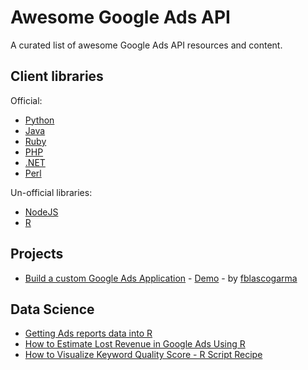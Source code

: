 # Awesome Google Ads API

A curated list of awesome Google Ads API resources and content.

## Client libraries

Official:

- [Python](https://github.com/googleads/google-ads-python)
- [Java](https://github.com/googleads/google-ads-java/)
- [Ruby](https://github.com/googleads/google-ads-ruby/)
- [PHP](https://developers.google.com/google-ads/api/docs/client-libs)
- [.NET](https://github.com/googleads/google-ads-dotnet)
- [Perl](https://developers.google.com/google-ads/api/docs/client-libs/perl)

Un-official libraries:

- [NodeJS](https://github.com/Opteo/google-ads-api)
- [R](https://github.com/selesnow/rgoogleads) 

## Projects

- [Build a custom Google Ads Application](https://github.com/fblascogarma/google_ads_backend) - [Demo](https://www.youtube.com/watch?v=yVFZvJpLVxk) - by [fblascogarma](https://github.com/fblascogarma)

## Data Science

- [Getting Ads reports data into R](https://selesnow.github.io/rgoogleads/docs/#example-of-use-rgoogleads)
- [How to Estimate Lost Revenue in Google Ads Using R](https://netpeak.net/ru/blog/kak-otsenit-poteryannyi-dokhod-v-google-adwords-s-pomoshch-yu-yazyka-r/)
- [How to Visualize Keyword Quality Score - R Script Recipe](https://netpeak.net/ru/blog/kak-vizualizirovat-pokazatel-kachestva-klyuchevyh-slov-retsept-skripta-na-yazyke-r/)

